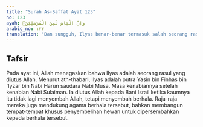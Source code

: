 ```yaml
---
title: "Surah As-Saffat Ayat 123"
no: 123
ayah: وَاِنَّ اِلْيَاسَ لَمِنَ الْمُرْسَلِيْنَۗ 
arabic_no: ١٢٣
translation: "Dan sungguh, Ilyas benar-benar termasuk salah seorang rasul."
---
```


## Tafsir

Pada ayat ini, Allah menegaskan bahwa Ilyas adalah seorang rasul yang diutus Allah. Menurut ath-thabari, Ilyas adalah putra Yasin bin Finhas bin 'Iyzar bin Nabi Harun saudara Nabi Musa. Masa kenabiannya setelah kenabian Nabi Sulaiman. Ia diutus Allah kepada Bani Israil ketika kaumnya itu tidak lagi menyembah Allah, tetapi menyembah berhala. Raja-raja mereka juga mendukung agama berhala tersebut, bahkan membangun tempat-tempat khusus penyembelihan hewan untuk dipersembahkan kepada berhala tersebut.